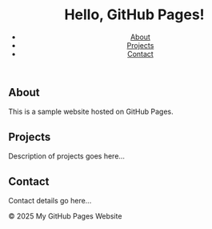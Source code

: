 <!DOCTYPE html>
<html lang="en">
<head>
    <meta charset="UTF-8">
    <meta name="viewport" content="width=device-width, initial-scale=1.0">
    <title>My GitHub Pages Website</title>
    <!-- Link to the external CSS file -->
    <link rel="stylesheet" href="style.css">
</head>
<body>
    <header>
        <h1>Hello, GitHub Pages!</h1>
        <nav>
            <ul>
                <li><a href="#about">About</a></li>
                <li><a href="#projects">Projects</a></li>
                <li><a href="#contact">Contact</a></li>
            </ul>
        </nav>
    </header>
    <main>
        <section id="about">
            <h2>About</h2>
            <p>This is a sample website hosted on GitHub Pages.</p>
        </section>
        <section id="projects">
            <h2>Projects</h2>
            <p>Description of projects goes here...</p>
        </section>
        <section id="contact">
            <h2>Contact</h2>
            <p>Contact details go here...</p>
        </section>
    </main>
    <footer>
        <p>&copy; 2025 My GitHub Pages Website</p>
    </footer>
</body>
</html>
